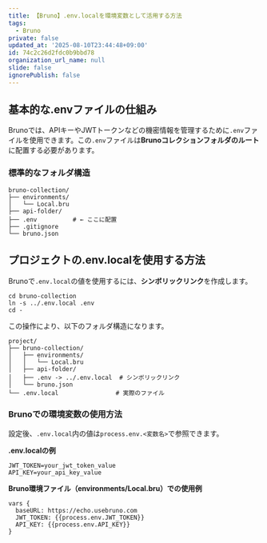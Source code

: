 ```yaml
---
title: 【Bruno】.env.localを環境変数として活用する方法
tags:
  - Bruno
private: false
updated_at: '2025-08-10T23:44:48+09:00'
id: 74c2c26d2fdc0b9bbd78
organization_url_name: null
slide: false
ignorePublish: false
---
```

## 基本的な.envファイルの仕組み

Brunoでは、APIキーやJWTトークンなどの機密情報を管理するために`.env`ファイルを使用できます。この`.env`ファイルは**Brunoコレクションフォルダのルート**に配置する必要があります。

### 標準的なフォルダ構造

```text
bruno-collection/
├── environments/
│   └── Local.bru
├── api-folder/
├── .env          # ← ここに配置
├── .gitignore
└── bruno.json
```

## プロジェクトの.env.localを使用する方法

Brunoで`.env.local`の値を使用するには、**シンボリックリンク**を作成します。

```shell
cd bruno-collection
ln -s ../.env.local .env
cd -
```

この操作により、以下のフォルダ構造になります。

```text
project/
├── bruno-collection/
│   ├── environments/
│   │   └── Local.bru
│   ├── api-folder/
│   ├── .env -> ../.env.local  # シンボリックリンク
│   └── bruno.json
└── .env.local                # 実際のファイル
```

### Brunoでの環境変数の使用方法

設定後、`.env.local`内の値は`process.env.<変数名>`で参照できます。

**.env.localの例**

```text
JWT_TOKEN=your_jwt_token_value
API_KEY=your_api_key_value
```

**Bruno環境ファイル（environments/Local.bru）での使用例**

```text
vars {
  baseURL: https://echo.usebruno.com
  JWT_TOKEN: {{process.env.JWT_TOKEN}}
  API_KEY: {{process.env.API_KEY}}
}
```
